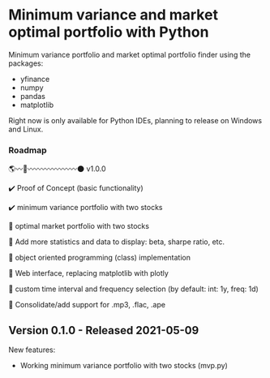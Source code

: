 # Minimum variance and market optimal portfolio with Python

Minimum variance portfolio and market optimal portfolio finder using the packages:
- yfinance
- numpy
- pandas
- matplotlib

Right now is only available for Python IDEs, planning to release on Windows and Linux.

### Roadmap

:earth_americas::wavy_dash::rocket::wavy_dash::wavy_dash::wavy_dash::wavy_dash::wavy_dash::wavy_dash::wavy_dash::new_moon: v1.0.0

:heavy_check_mark: Proof of Concept (basic functionality)

:heavy_check_mark: minimum variance portfolio with two stocks

:construction: optimal market portfolio with two stocks

:construction: Add more statistics and data to display: beta, sharpe ratio, etc.

:construction: object oriented programming (class) implementation

:construction: Web interface, replacing matplotlib with plotly

:construction: custom time interval and frequency selection (by default: int: 1y, freq: 1d)

:construction: Consolidate/add support for .mp3, .flac, .ape

## Version 0.1.0 - Released 2021-05-09

New features:
* Working minimum variance portfolio with two stocks (mvp.py)
